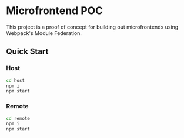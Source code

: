 # Microfrontend POC
This project is a proof of concept for building out microfrontends using Webpack's Module Federation.
## Quick Start
### Host
```bash
cd host 
npm i
npm start
```
### Remote
```bash
cd remote
npm i
npm start
```


